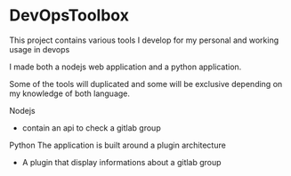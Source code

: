# DevOpsToolbox

This project contains various tools I develop for my personal and working usage in devops

I made both a nodejs web application and a python application.

Some of the tools will duplicated and some will be exclusive depending on my knowledge of both language.

Nodejs
- contain an api to check a gitlab group

Python
The application is built around a plugin architecture
- A plugin that display informations about a gitlab group